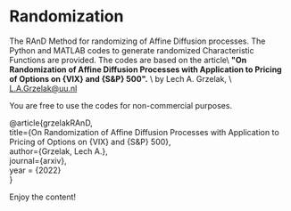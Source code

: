 # Randomization
The RAnD Method for randomizing of Affine Diffusion processes. The Python and MATLAB codes to generate randomized Characteristic Functions are provided.
The codes are based on the article\ **"On Randomization of Affine Diffusion Processes with Application to Pricing of Options on {VIX} and {S&P} 500".** \ by Lech A. Grzelak, \ L.A.Grzelak@uu.nl

You are free to use the codes for non-commercial purposes.

@article{grzelakRAnD,\
  title={On Randomization of Affine Diffusion Processes with Application to Pricing of Options on {VIX} and {S&P} 500},\
  author={Grzelak, Lech A.},\
  journal={arxiv},  \
  year = {2022}\
}

Enjoy the content!
